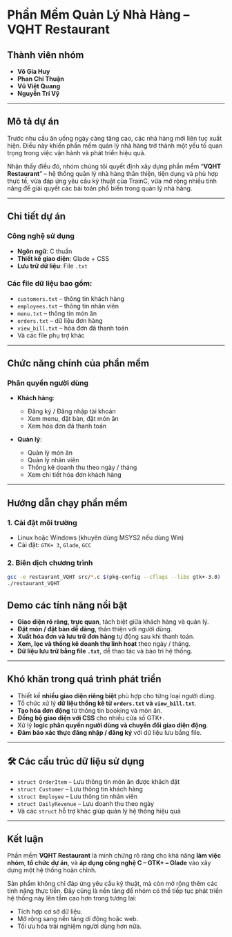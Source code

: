 # Phần Mềm Quản Lý Nhà Hàng – VQHT Restaurant

## Thành viên nhóm  
- **Võ Gia Huy** 
- **Phan Chí Thuận**   
- **Vũ Việt Quang**  
- **Nguyễn Trí Vỹ**  

---

## Mô tả dự án  

Trước nhu cầu ăn uống ngày càng tăng cao, các nhà hàng mới liên tục xuất hiện. Điều này khiến phần mềm quản lý nhà hàng trở thành một yếu tố quan trọng trong việc vận hành và phát triển hiệu quả.

Nhận thấy điều đó, nhóm chúng tôi quyết định xây dựng phần mềm “**VQHT Restaurant**” – hệ thống quản lý nhà hàng thân thiện, tiện dụng và phù hợp thực tế, vừa đáp ứng yêu cầu kỹ thuật của TrainC, vừa mở rộng nhiều tính năng để giải quyết các bài toán phổ biến trong quản lý nhà hàng.

---

## Chi tiết dự án  

### Công nghệ sử dụng  

- **Ngôn ngữ**: C thuần  
- **Thiết kế giao diện**: Glade + CSS  
- **Lưu trữ dữ liệu**: File `.txt`

### Các file dữ liệu bao gồm:
- `customers.txt` – thông tin khách hàng  
- `employees.txt` – thông tin nhân viên  
- `menu.txt` – thông tin món ăn  
- `orders.txt` – dữ liệu đơn hàng  
- `view_bill.txt` – hóa đơn đã thanh toán  
- Và các file phụ trợ khác  

---

## Chức năng chính của phần mềm

###  Phân quyền người dùng
- **Khách hàng**:
  - Đăng ký / Đăng nhập tài khoản
  - Xem menu, đặt bàn, đặt món ăn
  - Xem hóa đơn đã thanh toán

- **Quản lý**:
  - Quản lý món ăn
  - Quản lý nhân viên
  - Thống kê doanh thu theo ngày / tháng
  - Xem chi tiết hóa đơn khách hàng

---

## Hướng dẫn chạy phần mềm

### 1. **Cài đặt môi trường**  
- Linux hoặc Windows (khuyên dùng MSYS2 nếu dùng Win)  
- Cài đặt: `GTK+ 3`, `Glade`, `GCC`

### 2. **Biên dịch chương trình**
```bash
gcc -o restaurant_VQHT src/*.c $(pkg-config --cflags --libs gtk+-3.0)
./restaurant_VQHT
```
##  Demo các tính năng nổi bật

-  **Giao diện rõ ràng, trực quan**, tách biệt giữa khách hàng và quản lý.
-  **Đặt món / đặt bàn dễ dàng**, thân thiện với người dùng.
-  **Xuất hóa đơn và lưu trữ đơn hàng** tự động sau khi thanh toán.
-  **Xem, lọc và thống kê doanh thu linh hoạt** theo ngày / tháng.
-  **Dữ liệu lưu trữ bằng file `.txt`**, dễ thao tác và bảo trì hệ thống.

---

##  Khó khăn trong quá trình phát triển

- Thiết kế **nhiều giao diện riêng biệt** phù hợp cho từng loại người dùng.
- Tổ chức xử lý **dữ liệu thống kê từ `orders.txt` và `view_bill.txt`**.
- **Tạo hóa đơn động** từ thông tin booking và món ăn.
- **Đồng bộ giao diện với CSS** cho nhiều cửa sổ GTK+.
- Xử lý **logic phân quyền người dùng và chuyển đổi giao diện động**.
- **Đảm bảo xác thực đăng nhập / đăng ký** với dữ liệu lưu bằng file.

---

## 🛠️ Các cấu trúc dữ liệu sử dụng

- `struct OrderItem` – Lưu thông tin món ăn được khách đặt
- `struct Customer` – Lưu thông tin khách hàng
- `struct Employee` – Lưu thông tin nhân viên
- `struct DailyRevenue` – Lưu doanh thu theo ngày
- Và các `struct` hỗ trợ khác giúp quản lý hệ thống hiệu quả

---

##  Kết luận

Phần mềm **VQHT Restaurant** là minh chứng rõ ràng cho khả năng **làm việc nhóm**, **tổ chức dự án**, và **áp dụng công nghệ C – GTK+ – Glade** vào xây dựng một hệ thống hoàn chỉnh.

Sản phẩm không chỉ đáp ứng yêu cầu kỹ thuật, mà còn mở rộng thêm các tính năng thực tiễn. Đây cũng là nền tảng để nhóm có thể tiếp tục phát triển hệ thống này lên tầm cao hơn trong tương lai:  
- Tích hợp cơ sở dữ liệu.
- Mở rộng sang nền tảng di động hoặc web. 
- Tối ưu hóa trải nghiệm người dùng hơn nữa.

